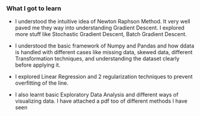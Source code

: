 ### What I got to learn
- I understood the intuitive idea of Newton Raphson Method. It very well paved me they way into understanding Gradient Descent. I explored more stuff like Stochastic Gradient Descent, Batch Gradient Descent.

- I understood the basic framework of Numpy and Pandas and how ddata is handled with different cases like missing data, skewed data, different Transformation techniques, and understanding the dataset clearly before applying it.
  
- I explored Linear Regression and 2 regularization techniques to prevent overfitting of the line.

- I also learnt basic Exploratory Data Analysis and different ways of visualizing data. I have attached a pdf too of different methods I have seen
